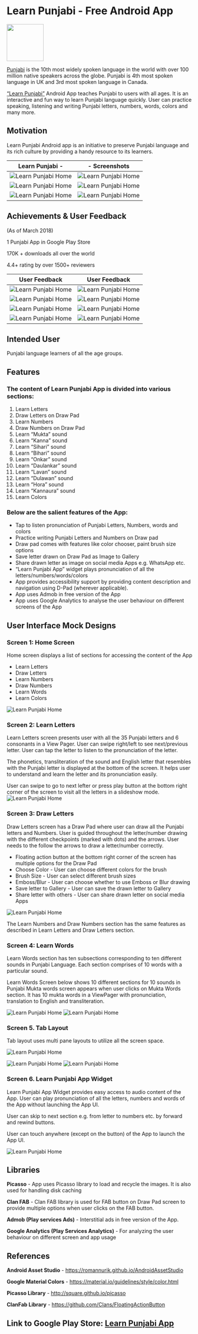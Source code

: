 # Learn Punjabi - Free Android App

<img src="https://github.com/GurmeetSingh14/LearnPunjabiAndroidApp/blob/master/Images/learnpunjabi_icon.png" height=100 width =100/>  

[Punjabi](https://en.wikipedia.org/wiki/Punjabi) is the 10th most widely spoken language in the world with over 100 million native speakers across the globe. Punjabi is 4th most spoken language in UK and 3rd most spoken language in Canada. 

[“Learn Punjabi”](https://play.google.com/store/apps/details?id=gswebcrunch.com.learnpunjabi) Android App teaches Punjabi to users with all ages. It is an interactive and fun way to learn Punjabi language quickly. User can practice speaking, listening and writing Punjabi letters, numbers, words, colors and many more. 

## Motivation
Learn Punjabi Android app is an initiative to preserve Punjabi language and its rich culture by providing a handy resource to its learners.

| Learn Punjabi  -|- Screenshots |
| ------------- | ------------- |
| ![Learn Punjabi Home](https://github.com/GurmeetSingh14/LearnPunjabiAndroidApp/blob/master/Images/learnpunjabi_home.jpg "Learn Punjabi Home")   | ![Learn Punjabi Home](https://github.com/GurmeetSingh14/LearnPunjabiAndroidApp/blob/master/Images/learn_letter.jpg "Learn Punjabi Home")   |
| ![Learn Punjabi Home](https://github.com/GurmeetSingh14/LearnPunjabiAndroidApp/blob/master/Images/draw_letter1.png "Learn Punjabi Home")   | ![Learn Punjabi Home](https://github.com/GurmeetSingh14/LearnPunjabiAndroidApp/blob/master/Images/learn_word.png "Learn Punjabi Home")   |
| ![Learn Punjabi Home](https://github.com/GurmeetSingh14/LearnPunjabiAndroidApp/blob/master/Images/learn_word.png "Learn Punjabi Home")   | ![Learn Punjabi Home](https://github.com/GurmeetSingh14/LearnPunjabiAndroidApp/blob/master/Images/drawer.jpg "Learn Punjabi Home")   |

## Achievements & User Feedback 
(As of March 2018) 

1 Punjabi App in Google Play Store

170K + downloads all over the world

4.4+ rating by over 1500+ reviewers


| User Feedback  | User Feedback |
| ------------- | ------------- |
| ![Learn Punjabi Home](https://github.com/GurmeetSingh14/LearnPunjabiAndroidApp/blob/master/Images/Feedback1.png)  | ![Learn Punjabi Home](https://github.com/GurmeetSingh14/LearnPunjabiAndroidApp/blob/master/Images/Feedback2.png)  |
| ![Learn Punjabi Home](https://github.com/GurmeetSingh14/LearnPunjabiAndroidApp/blob/master/Images/Feedback3.png)  | ![Learn Punjabi Home](https://github.com/GurmeetSingh14/LearnPunjabiAndroidApp/blob/master/Images/Feedback4.png)  |
| ![Learn Punjabi Home](https://github.com/GurmeetSingh14/LearnPunjabiAndroidApp/blob/master/Images/Feedback5.png)  | ![Learn Punjabi Home](https://github.com/GurmeetSingh14/LearnPunjabiAndroidApp/blob/master/Images/Feedback6.png) |
| ![Learn Punjabi Home](https://github.com/GurmeetSingh14/LearnPunjabiAndroidApp/blob/master/Images/Feedback7.png)  | ![Learn Punjabi Home](https://github.com/GurmeetSingh14/LearnPunjabiAndroidApp/blob/master/Images/Feedback8.png)  |

## Intended User
Punjabi language learners of all the age groups.

## Features
### The content of Learn Punjabi App is divided into various sections:

1. Learn Letters
2. Draw Letters on Draw Pad
3. Learn Numbers
4. Draw Numbers on Draw Pad
5. Learn “Mukta” sound
6. Learn “Kanna” sound
7. Learn “Sihari” sound
8. Learn “Bihari” sound
9. Learn “Onkar” sound
10. Learn “Daulankar” sound
11. Learn “Lavan” sound
12. Learn “Dulawan” sound
13. Learn “Hora” sound
14. Learn “Kannaura” sound
15. Learn Colors

### Below are the salient features of the App:

* Tap to listen pronunciation of Punjabi Letters, Numbers, words and colors
* Practice writing Punjabi Letters and Numbers on Draw pad
* Draw pad comes with features like color chooser, paint brush size options
* Save letter drawn on Draw Pad as Image to Gallery
* Share drawn letter as image on social media Apps e.g. WhatsApp etc.
* “Learn Punjabi App” widget plays pronunciation of all the letters/numbers/words/colors 
* App provides accessibility support by providing content description and navigation using D-Pad (wherever applicable).
* App uses Admob in free version of the App
* App uses Google Analytics to analyse the user behaviour on different screens of the App

## User Interface Mock Designs
### Screen 1: Home Screen
Home screen displays a list of sections for accessing the content of the App 

* Learn Letters 
* Draw Letters
* Learn Numbers
* Draw Numbers
* Learn Words 
* Learn Colors 

![Learn Punjabi Home](https://github.com/GurmeetSingh14/LearnPunjabiAndroidApp/blob/master/Images/mock1.png "Learn Punjabi Home") 

### Screen 2: Learn Letters
Learn Letters screen presents user with all the 35 Punjabi letters and 6 consonants in a View Pager. User can swipe right/left to see next/previous letter. User can tap the letter to listen to the pronunciation of the letter. 

The phonetics, transliteration of the sound and English letter that resembles with the Punjabi letter is displayed at the bottom of the screen. It helps user to understand and learn the letter and its pronunciation easily.

User can swipe to go to next lefter or press play button at the bottom right corner of the screen to visit all the letters in a slideshow mode. 
![Learn Punjabi Home](https://github.com/GurmeetSingh14/LearnPunjabiAndroidApp/blob/master/Images/mock2.png "Learn Punjabi Home") 

### Screen 3: Draw Letters 
Draw Letters screen has a Draw Pad where user can draw all the Punjabi letters and Numbers. User is guided throughout the letter/number drawing with the different checkpoints (marked with dots) and the arrows. User needs to the follow the arrows to draw a letter/number correctly. 

* Floating action button at the bottom right corner of the screen has multiple options for the Draw Pad
* Choose Color - User can choose different colors for the brush
* Brush Size - User can select different brush sizes
* Emboss/Blur - User can choose whether to use Emboss or Blur drawing
* Save letter to Gallery - User can save the drawn letter to Gallery 
* Share letter with others - User can share drawn letter on social media Apps

![Learn Punjabi Home](https://github.com/GurmeetSingh14/LearnPunjabiAndroidApp/blob/master/Images/mock3.png "Learn Punjabi Home")

The Learn Numbers and Draw Numbers section has the same features as described in Learn Letters and Draw Letters section. 

### Screen 4: Learn Words

Learn Words section has ten subsections corresponding to ten different sounds in Punjabi Language. Each section comprises of 10 words with a particular sound.

Learn Words Screen below shows 10 different sections for 10 sounds in Punjabi
Mukta words screen appears when user clicks on Mukta Words section. It has 10 mukta words in a ViewPager with pronunciation, translation to English and transliteration.

![Learn Punjabi Home](https://github.com/GurmeetSingh14/LearnPunjabiAndroidApp/blob/master/Images/mock4.png "Learn Punjabi Home") ![Learn Punjabi Home](https://github.com/GurmeetSingh14/LearnPunjabiAndroidApp/blob/master/Images/learnpunjabi_home.jpg "Learn Punjabi Home")

### Screen 5. Tab Layout 

Tab layout uses multi pane layouts to utilize all the screen space. 

![Learn Punjabi Home](https://github.com/GurmeetSingh14/LearnPunjabiAndroidApp/blob/master/Images/mock5.png "Learn Punjabi Home")

![Learn Punjabi Home](https://github.com/GurmeetSingh14/LearnPunjabiAndroidApp/blob/master/Images/mock6.png "Learn Punjabi Home")
![Learn Punjabi Home](https://github.com/GurmeetSingh14/LearnPunjabiAndroidApp/blob/master/Images/mock7.png "Learn Punjabi Home")

### Screen 6. Learn Punjabi App Widget

Learn Punjabi App Widget provides easy access to audio content of the App. User can play pronunciation of all the letters, numbers and words of the App without launching the App UI. 

User can skip to next section e.g. from letter to numbers etc. by forward and rewind buttons. 

User can touch anywhere (except on the button) of the App to launch the App UI.

![Learn Punjabi Home](https://github.com/GurmeetSingh14/LearnPunjabiAndroidApp/blob/master/Images/mock9.png "Learn Punjabi Home")

## Libraries
**Picasso** - App uses Picasso library to load and recycle the images. It is also used for handling disk caching

**Clan FAB** - Clan FAB library is used for FAB button on Draw Pad screen to provide multiple options when user clicks on the FAB button.

**Admob (Play services Ads)** - Interstitial ads in free version of the App.

**Google Analytics (Play Services Analytics)** - For analyzing the user behaviour on different screen and app usage

## References
**Android Asset Studio** - <https://romannurik.github.io/AndroidAssetStudio>

**Google Material Colors** - <https://material.io/guidelines/style/color.html>

**Picasso Library** - <http://square.github.io/picasso>

**ClanFab Library** - <https://github.com/Clans/FloatingActionButton>

## Link to Google Play Store: [Learn Punjabi App](https://play.google.com/store/apps/details?id=gswebcrunch.com.learnpunjabi)



